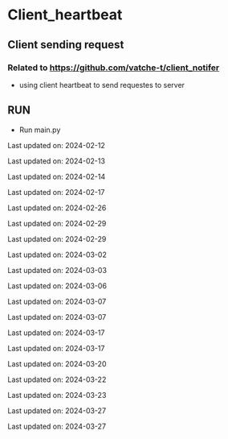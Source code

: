 # Client_heartbeat

## Client sending request 
### Related to https://github.com/vatche-t/client_notifer 

+ using client heartbeat to send requestes to server

## RUN

* Run main.py 

Last updated on: 2024-02-12

Last updated on: 2024-02-13

Last updated on: 2024-02-14

Last updated on: 2024-02-17

Last updated on: 2024-02-26

Last updated on: 2024-02-29

Last updated on: 2024-02-29

Last updated on: 2024-03-02

Last updated on: 2024-03-03

Last updated on: 2024-03-06

Last updated on: 2024-03-07

Last updated on: 2024-03-07

Last updated on: 2024-03-17

Last updated on: 2024-03-17

Last updated on: 2024-03-20

Last updated on: 2024-03-22

Last updated on: 2024-03-23

Last updated on: 2024-03-27

Last updated on: 2024-03-27